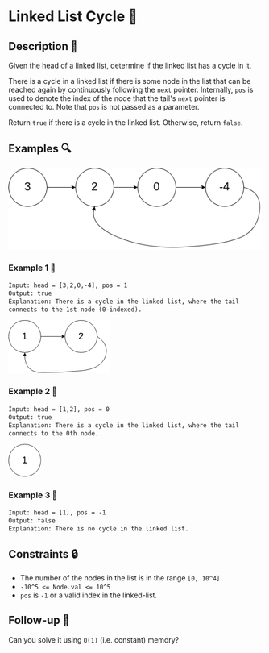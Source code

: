 # Linked List Cycle 🔁

## Description 📝

Given the head of a linked list, determine if the linked list has a cycle in it.

There is a cycle in a linked list if there is some node in the list that can be reached again by continuously following the `next` pointer. Internally, `pos` is used to denote the index of the node that the tail's `next` pointer is connected to. Note that `pos` is not passed as a parameter.

Return `true` if there is a cycle in the linked list. Otherwise, return `false`.

## Examples 🔍

![Linked List Cycle](circularlinkedlist.png)

### Example 1 🌟

```
Input: head = [3,2,0,-4], pos = 1
Output: true
Explanation: There is a cycle in the linked list, where the tail connects to the 1st node (0-indexed).
```

![Linked List Cycle](circularlinkedlist_test2.png)

### Example 2 🌟

```
Input: head = [1,2], pos = 0
Output: true
Explanation: There is a cycle in the linked list, where the tail connects to the 0th node.
```

![Linked List Cycle](circularlinkedlist_test3.png)

### Example 3 🌟

```
Input: head = [1], pos = -1
Output: false
Explanation: There is no cycle in the linked list.
```

## Constraints 🔒

- The number of the nodes in the list is in the range `[0, 10^4]`.
- `-10^5 <= Node.val <= 10^5`
- `pos` is `-1` or a valid index in the linked-list.

## Follow-up 🔎

Can you solve it using `O(1)` (i.e. constant) memory?

[Linked List Cycle]: https://via.placeholder.com/150 "Linked List Cycle"